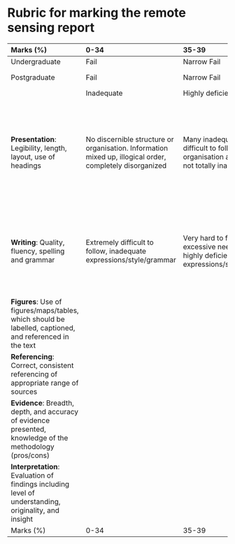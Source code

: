 # Rubric for marking the remote sensing report

| Marks (%)     | 0-34 | 35-39       | 40-49 | 50-59 | 60-69 | 70-79       | 80-100           |
|:-|:-|:-|:-|:-|:-|:-|:-|
| Undergraduate | Fail | Narrow Fail | Third | 2.2   | 2.1   | First       | High First       |
| Postgraduate  | Fail | Narrow Fail | Fail  | Pass  | Merit | Distinction | High Distinction |
| | Inadequate | Highly deficient | Deficient | Adequate | Good | Very good | Outstanding |
| **Presentation**: Legibility, length, layout, use of headings | No discernible structure or organisation. Information mixed up, illogical order, completely disorganized | Many inadequacies, difficult to follow, very poor organisation and style but not totally inadequate | Poor presentation, structure and organisation require improvement, order or use of headings, layout, length, or style of figures/tables are inappropriate | Some deficiencies in style, adequate but not optimal, may require better layout, length, style of figures/tables, or use of headings | Logical presentation, appropriate length, but still requires some re-organising or editing | Logical presentation, appropriate length, very good but not necessarily at publishable quality | Organised and presented appropriately, clearly, succinctly, professionally, at a high standard with only a few minor corrections to style |
| **Writing**: Quality, fluency, spelling and grammar | Extremely difficult to follow, inadequate expressions/style/grammar | Very hard to follow with excessive need to rewrite, highly deficient expressions/style/grammar | Can be read and followed with difficulty, unclear style, much need to correct spelling/grammar | Can be followed okay, but some need to correct spelling/grammar, repetition of content or poor organisation of ideas/content | Well written, easy to read but some need to correct spelling/grammar, a little repetitive or obscure in places | Clear and easy to read, minimal corrections required but not necessarily of publishable quality | Very well written, no repetition, very little required to improve for professional work |
| **Figures**: Use of figures/maps/tables, which should be labelled, captioned, and referenced in the text |
| **Referencing**: Correct, consistent referencing of appropriate range of sources |
| **Evidence**: Breadth, depth, and accuracy of evidence presented, knowledge of the methodology (pros/cons) |
| **Interpretation**: Evaluation of findings including level of understanding, originality, and insight |
| Marks (%)     | 0-34 | 35-39       | 40-49 | 50-59 | 60-69 | 70-79       | 80-100           |
